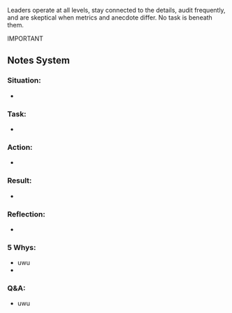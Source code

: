 Leaders operate at all levels, stay connected to the details, audit frequently, and are skeptical when metrics and anecdote differ. No task is beneath them.

IMPORTANT

## Notes System
### Situation:
-
  
### Task:
- 

### Action:
- 

### Result:
- 

### Reflection:
- 
### 5 Whys:
- uwu
- 

### Q&A:
- uwu

